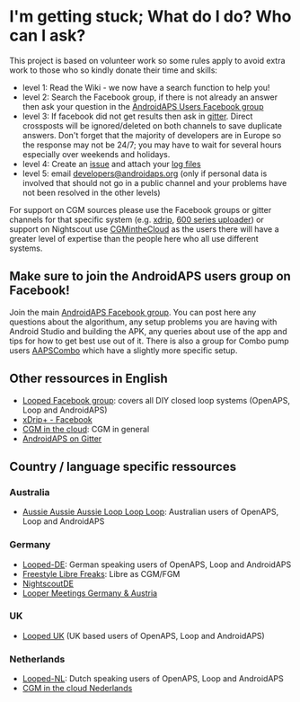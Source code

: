 # I'm getting stuck; What do I do? Who can I ask?

This project is based on volunteer work so some rules apply to avoid extra work to those who so kindly donate their time and skills:

* level 1: Read the Wiki - we now have a search function to help you!
* level 2: Search the Facebook group, if there is not already an answer then ask your question in the [AndroidAPS Users Facebook group](https://www.facebook.com/groups/1900195340201874/)
* level 3: If facebook did not get results then ask in [gitter](https://gitter.im/MilosKozak/AndroidAPS). Direct crossposts will be ignored/deleted on both channels to save duplicate answers. Don't forget that the majority of developers are in Europe so the response may not be 24/7; you may have to wait for several hours especially over weekends and holidays.
* level 4: Create an [issue](https://github.com/MilosKozak/AndroidAPS/issues) and attach your [log files](../Usage/Accessing-logfiles.html)
* level 5: email <developers@androidaps.org> (only if personal data is involved that should not go in a public channel and your problems have not been resolved in the other levels)

For support on CGM sources please use the Facebook groups or gitter channels for that specific system (e.g. [xdrip](https://www.facebook.com/groups/xDripG5/), [600 series uploader](https://www.facebook.com/groups/NightscoutForMedtronic/)) or support on Nightscout use [CGMintheCloud](https://www.facebook.com/groups/cgminthecloud/) as the users there will have a greater level of expertise than the people here who all use different systems.

## Make sure to join the AndroidAPS users group on Facebook!

Join the main [AndroidAPS Facebook group](https://www.facebook.com/groups/1900195340201874/). You can post here any questions about the algorithum, any setup problems you are having with Android Studio and building the APK, any queries about use of the app and tips for how to get best use out of it. There is also a group for Combo pump users [AAPSCombo](https://www.facebook.com/groups/127507891261169/) which have a slightly more specific setup.

## Other ressources in English

* [Looped Facebook group](https://www.facebook.com/groups/TheLoopedGroup): covers all DIY closed loop systems (OpenAPS, Loop and AndroidAPS)
* [xDrip+ - Facebook](https://www.facebook.com/groups/xDripG5/)
* [CGM in the cloud](https://www.facebook.com/groups/cgminthecloud/): CGM in general
* [AndroidAPS on Gitter](https://gitter.im/MilosKozak/AndroidAPS)

## Country / language specific ressources

### Australia

* [Aussie Aussie Aussie Loop Loop Loop](https://www.facebook.com/groups/AussieLooping/): Australian users of OpenAPS, Loop and AndroidAPS

### Germany

* [Looped-DE](https://www.facebook.com/groups/loopedDE/): German speaking users of OpenAPS, Loop and AndroidAPS
* [Freestyle Libre Freaks](https://www.facebook.com/groups/FreestyleLibreFreaks/): Libre as CGM/FGM
* [NightscoutDE](https://www.facebook.com/groups/nightscoutDE/)
* [Looper Meetings Germany & Austria](http://loopertreffen.androidaps.de)

### UK

* [Looped UK](https://www.facebook.com/groups/LoopedUK/) (UK based users of OpenAPS, Loop and AndroidAPS)

### Netherlands

* [Looped-NL](https://www.facebook.com/groups/117102135652893): Dutch speaking users of OpenAPS, Loop and AndroidAPS
* [CGM in the cloud Nederlands](https://www.facebook.com/groups/1764754560436596)